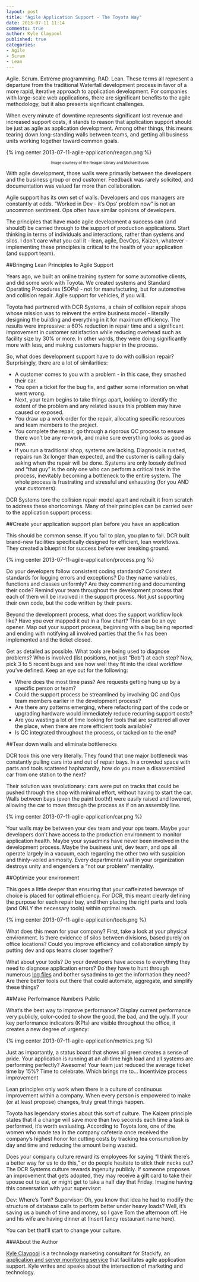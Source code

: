 ```yaml
---
layout: post
title: "Agile Application Support - The Toyota Way"
date: 2013-07-11 11:14
comments: true
author: Kyle Claypool
published: true
categories:
- Agile
- Scrum
- Lean
---
```

Agile. Scrum. Extreme programming. RAD. Lean. These terms all represent a departure from the traditional Waterfall development process in favor of a more rapid, iterative approach to application development. For companies with large-scale web applications, there are significant benefits to the agile methodology, but it also presents significant challenges. 

When every minute of downtime represents significant lost revenue and increased support costs, it stands to reason that application support should be just as agile as application development. Among other things, this means tearing down long-standing walls between teams, and getting all business units working together toward common goals.<!--More-->

{% img center 2013-07-11-agile-application/reagan.png %}
<p style="font-size: 70%; text-align: center">Image courtesy of the Reagan Library and Michael Evans</p>

With agile development, those walls were primarily between the developers and the business group or end customer. Feedback was rarely solicited, and documentation was valued far more than collaboration.

Agile support has its own set of walls. Developers and ops managers are constantly at odds. “Worked in Dev - it’s Ops’ problem now” is not an uncommon sentiment. Ops often have similar opinions of developers.

The principles that have made agile development a success can (and should!) be carried through to the support of production applications. Start thinking in terms of individuals and interactions, rather than systems and silos. I don’t care what you call it - lean, agile, DevOps, Kaizen, whatever - implementing these principles is critical to the health of your application (and support team).

##Bringing Lean Principles to Agile Support

Years ago, we built an online training system for some automotive clients, and did some work with Toyota. We created systems and Standard Operating Procedures (SOPs) - not for manufacturing, but for automotive and collision repair. Agile support for vehicles, if you will. 

Toyota had partnered with DCR Systems, a chain of collision repair shops whose mission was to reinvent the entire business model - literally designing the building and everything in it for maximum efficiency. The results were impressive: a 60% reduction in repair time and a significant improvement in customer satisfaction while reducing overhead such as facility size by 30% or more. In other words, they were doing significantly more with less, and making customers happier in the process.

So, what does development support have to do with collision repair? Surprisingly, there are a lot of similarities: 

* A customer comes to you with a problem - in this case, they smashed their car. 
* You open a ticket for the bug fix, and gather some information on what went wrong. 
* Next, your team begins to take things apart, looking to identify the extent of the problem and any related issues this problem may have caused or exposed. 
* You draw up a work order for the repair, allocating specific resources and team members to the project.
* You complete the repair, go through a rigorous QC process to ensure there won’t be any re-work, and make sure everything looks as good as new.
* If you run a traditional shop, systems are lacking. Diagnosis is rushed, repairs run 3x longer than expected, and the customer is calling daily asking when the repair will be done. Systems are only loosely defined and “that guy” is the only one who can perform a critical task in the process, inevitably becoming a bottleneck to the entire system. The whole process is frustrating and stressful and exhausting (for you AND your customers).

DCR Systems tore the collision repair model apart and rebuilt it from scratch to address these shortcomings. Many of their principles can be carried over to the application support process:

##Create your application support plan before you have an application

This should be common sense. If you fail to plan, you plan to fail. DCR built brand-new facilities specifically designed for efficient, lean workflows. They created a blueprint for success before ever breaking ground.

{% img center 2013-07-11-agile-application/process.png %}

Do your developers follow consistent coding standards? Consistent standards for logging errors and exceptions? Do they name variables, functions and classes uniformly? Are they commenting and documenting their code? Remind your team throughout the development process that each of them will be involved in the support process. Not just supporting their own code, but the code written by their peers.

Beyond the development process, what does the support workflow look like? Have you ever mapped it out in a flow chart? This can be an eye opener. Map out your support process, beginning with a bug being reported and ending with notifying all involved parties that the fix has been implemented and the ticket closed. 

Get as detailed as possible. What tools are being used to diagnose problems? Who is involved (list positions, not just “Bob”) at each step?  Now, pick 3 to 5 recent bugs and see how well they fit into the ideal workflow you’ve defined. Keep an eye out for the following:

* Where does the most time pass? Are requests getting hung up by a specific person or team?
* Could the support process be streamlined by involving QC and Ops team members earlier in the development process?
* Are there any patterns emerging, where refactoring part of the code or upgrading hardware would immediately reduce recurring support costs?
* Are you wasting a lot of time looking for tools that are scattered all over the place, when there are more efficient tools available?
* Is QC integrated throughout the process, or tacked on to the end?

##Tear down walls and eliminate bottlenecks

DCR took this one very literally. They found that one major bottleneck was constantly pulling cars into and out of repair bays. In a crowded space with parts and tools scattered haphazardly, how do you move a disassembled car from one station to the next?

Their solution was revolutionary: cars were put on tracks that could be pushed through the shop with minimal effort, without having to start the car. Walls between bays (even the paint booth!) were easily raised and lowered, allowing the car to move through the process as if on an assembly line.

{% img center 2013-07-11-agile-application/car.png %}

Your walls may be between your dev team and your ops team. Maybe your developers don’t have access to the production environment to monitor application health. Maybe your sysadmins have never been involved in the development process. Maybe the business unit, dev team, and ops all operate largely in a vacuum, each regarding the other two with suspicion and thinly-veiled animosity. Every departmental wall in your organization destroys unity and engenders a “not our problem” mentality.

##Optimize your environment

This goes a little deeper than ensuring that your caffeinated beverage of choice is placed for optimal efficiency. For DCR, this meant clearly defining the purpose for each repair bay, and then placing the right parts and tools (and ONLY the necessary tools) within optimal reach.

{% img center 2013-07-11-agile-application/tools.png %}

What does this mean for your company? First, take a look at your physical environment. Is there evidence of silos between divisions, based purely on office locations? Could you improve efficiency and collaboration simply by putting dev and ops teams closer together?

What about your tools? Do your developers have access to everything they need to diagnose application errors? Do they have to hunt through numerous [log files][1] and bother sysadmins to get the information they need? Are there better tools out there that could automate, aggregate, and simplify these things?

##Make Performance Numbers Public

What’s the best way to improve performance? Display current performance very publicly, color-coded to show the good, the bad, and the ugly. If your key performance indicators (KPIs) are visible throughout the office, it creates a new degree of urgency:

{% img center 2013-07-11-agile-application/metrics.png %}

Just as importantly, a status board that shows all green creates a sense of pride. Your application is running at an all-time high load and all systems are performing perfectly? Awesome! Your team just reduced the average ticket time by 15%? Time to celebrate. Which brings me to...
Incentivize process improvement

Lean principles only work when there is a culture of continuous improvement within a company. When every person is empowered to make (or at least propose) changes, truly great things happen.

Toyota has legendary stories about this sort of culture. The Kaizen principle states that if a change will save more than two seconds each time a task is performed, it’s worth evaluating. According to Toyota lore, one of the women who made tea in the company cafeteria once received the company’s highest honor for cutting costs by tracking tea consumption by day and time and reducing the amount being wasted.

Does your company culture reward its employees for saying “I think there’s a better way for us to do this,” or do people hesitate to stick their necks out? The DCR Systems culture rewards ingenuity publicly. If someone proposes an improvement that gets adopted, they may receive a gift card to take their spouse out to eat, or might get to take a half day that Friday. Imagine having this conversation with your supervisor:

Dev: Where’s Tom?
Supervisor: Oh, you know that idea he had to modify the structure of database calls to perform better under heavy loads? Well, it’s saving us a bunch of time and money, so I gave Tom the afternoon off. He and his wife are having dinner at (Insert fancy restaurant name here).

You can bet that’ll start to change your culture.

###About the Author

[Kyle Claypool][2] is a technology marketing consultant for Stackify, an [application and server monitoring service][3] that facilitates agile application support. Kyle writes and speaks about the intersection of marketing and technology.

[1]: http://www.stackify.com/11-ways-to-tail-a-log-file-on-windows-unix/
[2]: https://twitter.com/kyleclaypool
[3]: http://www.stackify.com